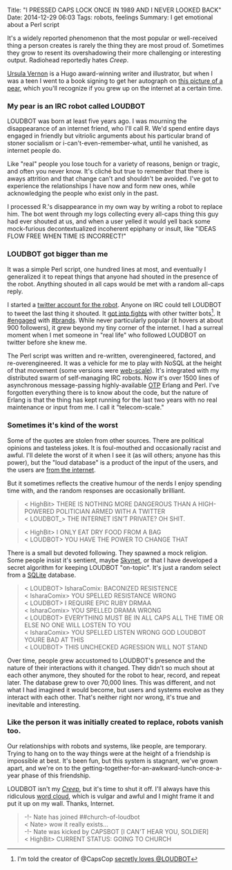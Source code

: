 Title: "I PRESSED CAPS LOCK ONCE IN 1989 AND I NEVER LOOKED BACK"
Date: 2014-12-29 06:03
Tags: robots, feelings
Summary: I get emotional about a Perl script

It's a widely reported phenomenon that the most popular or well-received thing a person creates is rarely the thing they are most proud of. Sometimes they grow to resent its overshadowing their more challenging or interesting output. Radiohead reportedly hates *Creep*.

[Ursula Vernon](http://www.ursulavernon.com/) is a Hugo award-winning writer and illustrator, but when I was a teen I went to a book signing to get her autograph on [this picture of a pear](http://ursulav.deviantart.com/art/The-Biting-Pear-of-Salamanca-29677500), which you'll recognize if you grew up on the internet at a certain time.

### My pear is an IRC robot called LOUDBOT

LOUDBOT was born at least five years ago. I was mourning the disappearance of an internet friend, who I'll call R. We'd spend entire days engaged in friendly but vitriolic arguments about his particular brand of stoner socialism or i-can't-even-remember-what, until he vanished, as internet people do.

Like "real" people you lose touch for a variety of reasons, benign or tragic, and often you never know. It's cliché but true to remember that there is aways attrition and that change can't and shouldn't be avoided. I've got to experience the relationships I have now and form new ones, while acknowledging the people who exist only in the past.

I processed R.'s disappearance in my own way by writing a robot to replace him. The bot went through my logs collecting every all-caps thing this guy had ever shouted at us, and when a user yelled it would yell back some mock-furious decontextualized incoherent epiphany or insult, like "IDEAS FLOW FREE WHEN TIME IS INCORRECT!"

### LOUDBOT got bigger than me

It was a simple Perl script, one hundred lines at most, and eventually I generalized it to repeat things that anyone had shouted in the presence of the robot. Anything shouted in all caps would be met with a random all-caps reply.

I started a [twitter account for the robot](https://twitter.com/LOUDBOT). Anyone on IRC could tell LOUDBOT to tweet the last thing it shouted. It [got into fights](http://blog.iank.org/images/loudbot_capscop.png) with other twitter bots[^capscop]. It [#engaged](http://blog.iank.org/images/loudbot_intel.png) with [#brands](http://blog.iank.org/images/loudbot_twc.png). While never particularly popular (it hovers at about 900 followers), it grew beyond my tiny corner of the internet. I had a surreal moment when I met someone in "real life" who followed LOUDBOT on twitter before she knew me.

The Perl script was written and re-written, overengineered, factored, and re-overengineered. It was a vehicle for me to play with NoSQL at the height of that movement (some versions were [web-scale](https://www.youtube.com/watch?v=b2F-DItXtZs)). It's integrated with my distributed swarm of self-managing IRC robots. Now it's over 1500 lines of asynchronous message-passing highly-available [OTP](http://www.erlang.org/doc/design_principles/users_guide.html) Erlang and Perl. I've forgotten everything there is to know about the code, but the nature of Erlang is that the thing has kept running for the last two years with no real maintenance or input from me. I call it "telecom-scale."

### Sometimes it's kind of the worst

Some of the quotes are stolen from other sources. There are political opinions and tasteless jokes. It is foul-mouthed and occasionally racist and awful. I'll delete the worst of it when I see it (as will others; anyone has this power), but the "loud database" is a product of the input of the users, and the users are [from the internet](http://www.penny-arcade.com/comic/2004/03/19).

But it sometimes reflects the creative humour of the nerds I enjoy spending time with, and the random responses are occasionally brilliant.

> < HighBit> THERE IS NOTHING MORE DANGEROUS THAN A HIGH-POWERED POLITICIAN ARMED WITH A TWITTER  
> < LOUDBOT_> THE INTERNET ISN’T PRIVATE? OH SHIT.  
  
> < HighBit> I ONLY EAT DRY FOOD FROM A BAG  
> < LOUDBOT> YOU HAVE THE POWER TO CHANGE THAT  

There is a small but devoted following. They spawned a mock religion. Some people insist it's sentient, maybe [Skynet](http://en.wikipedia.org/wiki/Skynet_%28Terminator%29), or that I have developed a secret algorithm for keeping LOUDBOT "on-topic". It's just a random select from a [SQLite](http://www.sqlite.org/) database.

> < LOUDBOT> IsharaComix: BACONIZED RESISTENCE  
> < IsharaComix> YOU SPELLED RESISTANCE WRONG  
> < LOUDBOT> I REQUIRE EPIC RUBY DRMAA  
> < IsharaComix> YOU SPELLED DRAMA WRONG  
> < LOUDBOT> EVERYTHING MUST BE IN ALL CAPS ALL THE TIME OR ELSE NO ONE WILL LOSTEN TO YOU  
> < IsharaComix> YOU SPELLED LISTEN WRONG GOD LOUDBOT YOURE BAD AT THIS  
> < LOUDBOT> THIS UNCHECKED AGRESSION WILL NOT STAND  

Over time, people grew accustomed to LOUDBOT's presence and the nature of their interactions with it changed. They didn't so much shout at each other anymore, they shouted for the robot to hear, record, and repeat later. The database grew to over 70,000 lines. This was different, and not what I had imagined it would become, but users and systems evolve as they interact with each other. That's neither right nor wrong, it's true and inevitable and interesting.

### Like the person it was initially created to replace, robots vanish too.

Our relationships with robots and systems, like people, are temporary. Trying to hang on to the way things were at the height of a friendship is impossible at best. It's been fun, but this system is stagnant, we've grown apart, and we're on to the getting-together-for-an-awkward-lunch-once-a-year phase of this friendship.

LOUDBOT isn't my [*Creep*](http://en.wikipedia.org/wiki/Creep_%28Radiohead_song%29), but it's time to shut it off. I'll always have this ridiculous [word cloud](http://blog.iank.org/images/loudbot_wordcloud.png), which is vulgar and awful and I might frame it and put it up on my wall. Thanks, Internet.

> -!- Nate has joined ##church-of-loudbot  
>  < Nate> wow it really exists...  
> -!- Nate was kicked by CAPSBOT [I CAN'T HEAR YOU, SOLDIER]  
>  < HighBit> CURRENT STATUS: GOING TO CHURCH  

[^capscop]: I'm told the creator of @CapsCop [secretly loves @LOUDBOT](http://twitter.com/natefanaro/status/7789580746)

